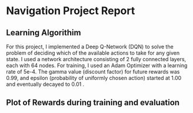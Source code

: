 # Navigation Project Report

## Learning Algorithim

For this project, I implemented a Deep Q-Network (DQN) to solve the problem of deciding which of the available actions to
take for any given state. I used a network architecture consisting of 2 fully connected layers, each with 64 nodes.
For training, I used an Adam Optimizer with a learning rate of 5e-4. The gamma value (discount factor) for future rewards
was 0.99, and epsilon (probability of uniformly chosen action) started at 1.00 and eventually decayed to 0.01 .

## Plot of Rewards during training and evaluation

